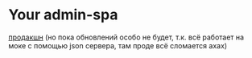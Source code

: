 # Your admin-spa
[продакшн](https://damnn.site/) (но пока обновлений особо не будет, т.к. всё работает на моке с помощью json сервера, там проде всё сломается ахах)
